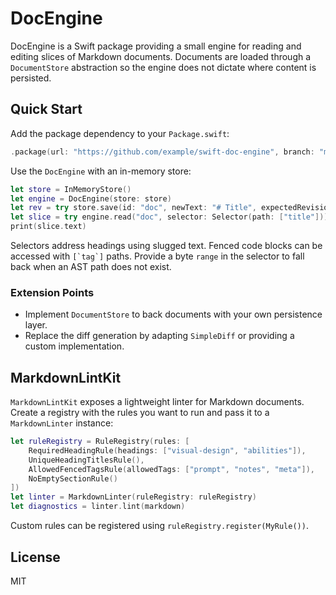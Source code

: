 # DocEngine

DocEngine is a Swift package providing a small engine for reading and editing slices of Markdown documents. Documents are loaded through a `DocumentStore` abstraction so the engine does not dictate where content is persisted.

## Quick Start

Add the package dependency to your `Package.swift`:

```swift
.package(url: "https://github.com/example/swift-doc-engine", branch: "main")
```

Use the `DocEngine` with an in-memory store:

```swift
let store = InMemoryStore()
let engine = DocEngine(store: store)
let rev = try store.save(id: "doc", newText: "# Title", expectedRevision: "", diffProducer: {_,_ in ""})
let slice = try engine.read("doc", selector: Selector(path: ["title"]))
print(slice.text)
```

Selectors address headings using slugged text. Fenced code blocks can be accessed with ``[`tag`]`` paths. Provide a byte `range` in the selector to fall back when an AST path does not exist.

### Extension Points

* Implement `DocumentStore` to back documents with your own persistence layer.
* Replace the diff generation by adapting `SimpleDiff` or providing a custom implementation.

## MarkdownLintKit

`MarkdownLintKit` exposes a lightweight linter for Markdown documents.
Create a registry with the rules you want to run and pass it to a
`MarkdownLinter` instance:

```swift
let ruleRegistry = RuleRegistry(rules: [
    RequiredHeadingRule(headings: ["visual-design", "abilities"]),
    UniqueHeadingTitlesRule(),
    AllowedFencedTagsRule(allowedTags: ["prompt", "notes", "meta"]),
    NoEmptySectionRule()
])
let linter = MarkdownLinter(ruleRegistry: ruleRegistry)
let diagnostics = linter.lint(markdown)
```

Custom rules can be registered using `ruleRegistry.register(MyRule())`.

## License

MIT
